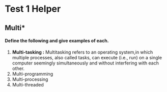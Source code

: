 # Test 1 Helper
## Multi\*
#### **Define the following and give examples of each.**

1. **Multi-tasking :**
 Multitasking refers to an operating system,in which multiple processes, also called tasks, can execute (i.e., run) on a single computer seemingly simultaneously and without interfering with each other.
2. Multi-programming
3. Multi-processing
4. Multi-threaded
